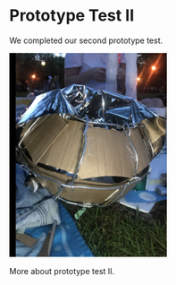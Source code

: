 # Prototype Test II

We completed our second prototype test.

![img](img/prototype10.png)

More about prototype test II. 
